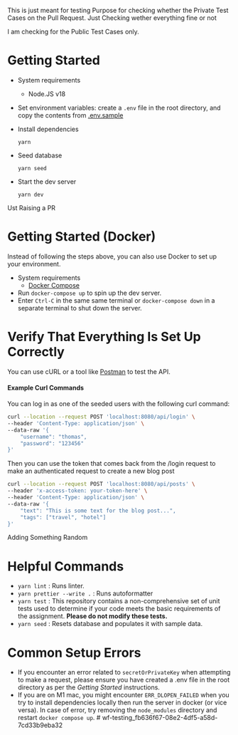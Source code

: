 This is just meant for testing Purpose for checking whether the Private Test Cases on the Pull Request.
Just Checking wether everything fine or not

I am checking for the Public Test Cases only.

# Getting Started

- System requirements

  - Node.JS v18

- Set environment variables: create a `.env` file in the root directory, and copy the contents from [.env.sample](.env.sample)
- Install dependencies
  ```
  yarn
  ```
- Seed database
  ```
  yarn seed
  ```
- Start the dev server
  ```
  yarn dev
  ```

Ust Raising a PR

# Getting Started (Docker)

Instead of following the steps above, you can also use Docker to set up your environment.

- System requirements
  - [Docker Compose](https://docs.docker.com/compose/install/)
- Run `docker-compose up` to spin up the dev server.
- Enter `Ctrl-C` in the same same terminal or `docker-compose down` in a separate terminal to shut down the server.

# Verify That Everything Is Set Up Correctly

You can use cURL or a tool like [Postman](https://www.postman.com/) to test the API.

#### Example Curl Commands

You can log in as one of the seeded users with the following curl command:

```bash
curl --location --request POST 'localhost:8080/api/login' \
--header 'Content-Type: application/json' \
--data-raw '{
    "username": "thomas",
    "password": "123456"
}'
```

Then you can use the token that comes back from the /login request to make an authenticated request to create a new blog post

```bash
curl --location --request POST 'localhost:8080/api/posts' \
--header 'x-access-token: your-token-here' \
--header 'Content-Type: application/json' \
--data-raw '{
    "text": "This is some text for the blog post...",
    "tags": ["travel", "hotel"]
}'
```

Adding Something Random

# Helpful Commands

- `yarn lint` : Runs linter.
- `yarn prettier --write .` : Runs autoformatter
- `yarn test` : This repository contains a non-comprehensive set of unit tests used to determine if your code meets the basic requirements of the assignment. **Please do not modify these tests.**
- `yarn seed` : Resets database and populates it with sample data.

# Common Setup Errors

- If you encounter an error related to `secretOrPrivateKey` when attempting to make a request, please ensure you have created a .env file in the root directory as per the _Getting Started_ instructions.
- If you are on M1 mac, you might encounter `ERR_DLOPEN_FAILED` when you try to install dependencies locally then run the server in docker (or vice versa). In case of error, try removing the `node_modules` directory and restart `docker compose up`.
  #   w f - t e s t i n g _ f b 6 3 6 f 6 7 - 0 8 e 2 - 4 d f 5 - a 5 8 d - 7 c d 3 3 b 9 e b a 3 2 
   
   
